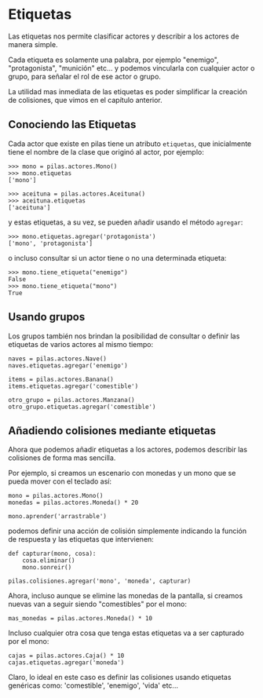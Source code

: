 # Etiquetas

Las etiquetas nos permite clasificar actores y describir
a los actores de manera simple.

Cada etiqueta es solamente una palabra, por ejemplo "enemigo",
"protagonista", "munición" etc... y podemos vincularla
con cualquier actor o grupo, para señalar el rol de ese actor
o grupo.

La utilidad mas inmediata de las etiquetas es poder
simplificar la creación de colisiones, que vimos en el
capítulo anterior.

## Conociendo las Etiquetas

Cada actor que existe en pilas tiene un atributo ``etiquetas``,
que inicialmente tiene el nombre de la clase que originó
al actor, por ejemplo:

    >>> mono = pilas.actores.Mono()
    >>> mono.etiquetas
    ['mono']

    >>> aceituna = pilas.actores.Aceituna()
    >>> aceituna.etiquetas
    ['aceituna']

y estas etiquetas, a su vez, se pueden añadir usando el método ``agregar``:

    >>> mono.etiquetas.agregar('protagonista')
    ['mono', 'protagonista'] 

o incluso consultar si un actor tiene o no una determinada etiqueta:

    >>> mono.tiene_etiqueta("enemigo")
    False
    >>> mono.tiene_etiqueta("mono")
    True

## Usando grupos

Los grupos también nos brindan la posibilidad de consultar o definir las
etiquetas de varios actores al mismo tiempo:

```
naves = pilas.actores.Nave()
naves.etiquetas.agregar('enemigo')

items = pilas.actores.Banana()
items.etiquetas.agregar('comestible')

otro_grupo = pilas.actores.Manzana()
otro_grupo.etiquetas.agregar('comestible')
```

## Añadiendo colisiones mediante etiquetas

Ahora que podemos añadir etiquetas a los actores, podemos describir las
colisiones de forma mas sencilla. 

Por ejemplo, si creamos un escenario con monedas y un mono que se pueda
mover con el teclado así:


```
mono = pilas.actores.Mono()
monedas = pilas.actores.Moneda() * 20

mono.aprender('arrastrable')
```

podemos definir una acción de colisión simplemente indicando la función
de respuesta y las etiquetas que intervienen:

```
def capturar(mono, cosa):
    cosa.eliminar()
    mono.sonreir()

pilas.colisiones.agregar('mono', 'moneda', capturar)
```

Ahora, incluso aunque se elimine las monedas de la pantalla, si creamos
nuevas van a seguir siendo "comestibles" por el mono:

```
mas_monedas = pilas.actores.Moneda() * 10
```

Incluso cualquier otra cosa que tenga estas etiquetas va a ser
capturado por el mono:

```
cajas = pilas.actores.Caja() * 10
cajas.etiquetas.agregar('moneda')
```

Claro, lo ideal en este caso es definir las colisiones usando etiquetas
genéricas como: 'comestible', 'enemigo', 'vida' etc...
